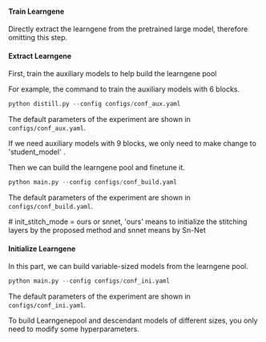 #### Train Learngene

Directly extract the learngene from the pretrained large model, therefore omitting this step.

#### Extract Learngene

First, train the auxiliary models to help build the learngene pool

For example, the command to train the auxiliary models with 6 blocks.

```python
python distill.py --config configs/conf_aux.yaml
```

The default parameters of the experiment are shown in `configs/conf_aux.yaml`.

If we need auxiliary models with 9 blocks, we only need to make change to 'student_model' .

Then we can build the learngene pool and finetune it.

```python
python main.py --config configs/conf_build.yaml
```

The default parameters of the experiment are shown in `configs/conf_build.yaml`.

\# init_stitch_mode = ours or snnet, 'ours' means to initialize the stitching layers by the proposed method and snnet means by Sn-Net

#### Initialize Learngene

In this part, we can build variable-sized models from the learngene pool.

```python
python main.py --config configs/conf_ini.yaml
```

The default parameters of the experiment are shown in `configs/conf_ini.yaml`.

To build Learngenepool and descendant models of different sizes, you only need to modify some hyperparameters.
